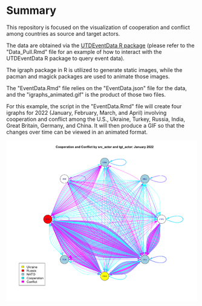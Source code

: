# Summary

This repository is focused on the visualization of cooperation and conflict among countries as source and target actors. 

The data are obtained via the [UTDEventData R package](https://github.com/KateHyoung/UTDEventData) (please refer to the "Data_Pull.Rmd" file for an example of how to interact with the UTDEventData R package to query event data). 

The igraph package in R is utilized to generate static images, while the pacman and magick packages are used to animate those images.

The "EventData.Rmd" file relies on the "EventData.json" file for the data, and the "igraphs_animated.gif" is the product of those two files.

For this example, the script in the "EventData.Rmd" file will create four igraphs for 2022 (January, February, March, and April) involving cooperation and conflict among the U.S., Ukraine, Turkey, Russia, India, Great Britain, Germany, and China. It will then produce a GIF so that the changes over time can be viewed in an animated format.

![image](https://github.com/eventdata/igraph/blob/a7440a100e66c953dd5a97255d3834562badf355/igraphs_animated.gif)
